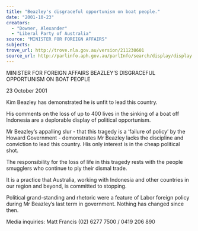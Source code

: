 ```yaml
---
title: "Beazley's disgraceful opportunism on boat people."
date: "2001-10-23"
creators:
  - "Downer, Alexander"
  - "Liberal Party of Australia"
source: "MINISTER FOR FOREIGN AFFAIRS"
subjects:
trove_url: http://trove.nla.gov.au/version/211230601
source_url: http://parlinfo.aph.gov.au/parlInfo/search/display/display.w3p;query=Id%3A%22media/pressrel/OCA56%22
---
```


 MINISTER FOR FOREIGN AFFAIRS BEAZLEY’S DISGRACEFUL OPPORTUNISM ON BOAT PEOPLE

 23 October 2001

 Kim Beazley has demonstrated he is unfit to lead this country.

 His comments on the loss of up to 400 lives in the sinking of a boat off Indonesia are a deplorable display of political opportunism.

 Mr Beazley’s appalling slur - that this tragedy is a ‘failure of policy’ by the Howard Government - demonstrates Mr Beazley lacks the discipline and conviction to lead this country. His only interest is in the cheap political shot.

 The responsibility for the loss of life in this tragedy rests with the people smugglers who continue to ply their dismal trade.

 It is a practice that Australia, working with Indonesia and other countries in our region and beyond, is committed to stopping.

 Political grand-standing and rhetoric were a feature of Labor foreign policy during Mr Beazley’s last term in government. Nothing has changed since then.

 Media inquiries: Matt Francis (02) 6277 7500 / 0419 206 890

